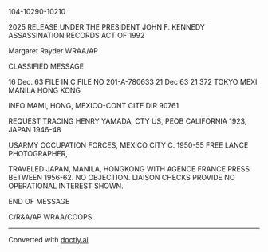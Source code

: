 104-10290-10210

2025 RELEASE UNDER THE PRESIDENT JOHN F. KENNEDY ASSASSINATION RECORDS ACT OF 1992

Margaret Rayder
WRAA/AP

CLASSIFIED MESSAGE

16 Dec. 63
FILE IN C FILE NO
201-A-780633
21 Dec 63 21 372
TOKYO MEXI MANILA HONG KONG

INFO MAMI, HONG, MEXICO-CONT
CITE DIR 90761

REQUEST TRACING HENRY YAMADA, CTY US, PEOB CALIFORNIA 1923, JAPAN 1946-48

USARMY OCCUPATION FORCES, MEXICO CITY C. 1950-55 FREE LANCE PHOTOGRAPHER,

TRAVELED JAPAN, MANILA, HONGKONG WITH AGENCE FRANCE PRESS BETWEEN 1956-62.
NO OBJECTION. LIAISON CHECKS PROVIDE NO OPERATIONAL INTEREST SHOWN.

END OF MESSAGE

C/R&A/AP
WRAA/COOPS


---
Converted with [doctly.ai](https://doctly.ai)